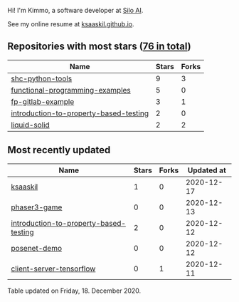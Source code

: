 Hi! I'm Kimmo, a software developer at [Silo AI](https://silo.ai/).

See my online resume at [ksaaskil.github.io](https://ksaaskil.github.io).

<!-- repositories starts -->

## Repositories with most stars ([76 in total](https://github.com/ksaaskil?tab=repositories))
| Name        | Stars           | Forks  |
| ------------- |-------------| -----|
|[shc-python-tools](https://github.com/ksaaskil/shc-python-tools)|9|3
|[functional-programming-examples](https://github.com/ksaaskil/functional-programming-examples)|5|0
|[fp-gitlab-example](https://github.com/ksaaskil/fp-gitlab-example)|3|1
|[introduction-to-property-based-testing](https://github.com/ksaaskil/introduction-to-property-based-testing)|2|0
|[liquid-solid](https://github.com/ksaaskil/liquid-solid)|2|2

<!-- repositories ends -->
<!-- recent_repositories starts -->

## Most recently updated
| Name        | Stars           | Forks  | Updated at
| ------------- |-------------| -----|-----|
|[ksaaskil](https://github.com/ksaaskil/ksaaskil)|1|0|2020-12-17
|[phaser3-game](https://github.com/ksaaskil/phaser3-game)|0|0|2020-12-13
|[introduction-to-property-based-testing](https://github.com/ksaaskil/introduction-to-property-based-testing)|2|0|2020-12-12
|[posenet-demo](https://github.com/ksaaskil/posenet-demo)|0|0|2020-12-12
|[client-server-tensorflow](https://github.com/ksaaskil/client-server-tensorflow)|0|1|2020-12-11

<!-- recent_repositories ends -->
<!-- updated_at starts -->
Table updated on Friday, 18. December 2020.
<!-- updated_at ends -->
